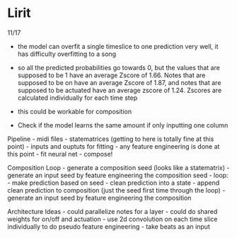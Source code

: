 # Lirit

11/17
  - the model can overfit a single timeslice to one prediction very well, it has difficulty overfitting to a song
  - so all the predicted probabilities go towards 0, but the values that are supposed to be 1 have an average Zscore of 1.66. Notes that are supposed to be on have an average Zscore of 1.87, and notes that are supposed to be actuated have an average zscore of 1.24. Zscores are calculated individually for each time step
  - this could be workable for composition

  - Check if the model learns the same amount if only inputting one column


  Pipeline
    - midi files
    - statematrices (getting to here is totally fine at this point)
    - inputs and ouptuts for fitting
      - any feature engineering is done at this point
    - fit neural net
    - compose!

  Composition Loop
    - generate a composition seed (looks like a statematrix)
    - generate an input seed by feature engineering the composition seed
    - loop:
      - make prediction based on seed
      - clean prediction into a state
      - append clean prediction to composition (just the seed first time through the loop)
      - generate an input seed by feature engineering the composition

  Architecture Ideas
    - could parallelize notes for a layer
    - could do shared weights for on/off and actuation
    - use 2d convolution on each time slice individually to do pseudo feature engineering
    - take beats as an input
